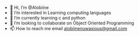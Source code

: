 - 👋 Hi, I’m @Alobiine
- 👀 I’m interested in Learning computing languages 
- 🌱 I’m currently learning c and python 
- 💞️ I’m looking to collaborate on Object Oriented Programming 
- 📫 How to reach me email alobiinenuwasious@gmail.com


<!---
Alobiine/Alobiine is a ✨ special ✨ repository because its `README.md` (this file) appears on your GitHub profile.
You can click the Preview link to take a look at your changes.
--->
